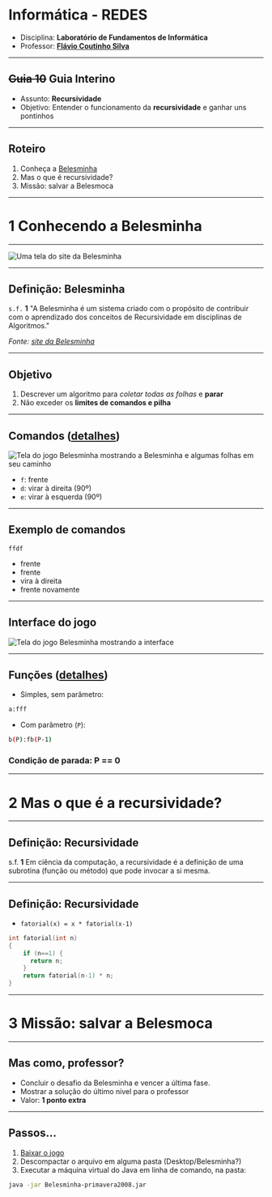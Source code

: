 # Informática - REDES

- Disciplina: **Laboratório de Fundamentos de Informática**
- Professor: **[Flávio Coutinho Silva](mailto:coutinho@decom.cefetmg.br)**

---

## ~~Guia 10~~ Guia Interino

- Assunto: **Recursividade**
- Objetivo: Entender o funcionamento da **recursividade** e ganhar uns pontinhos

---

## Roteiro

1. Conheça a [Belesminha](http://homepages.dcc.ufmg.br/~flavioro/belesminha/index.html)
1. Mas o que é recursividade?
1. Missão: salvar a Belesmoca


---

# **1** Conhecendo a **Belesminha**

---

![Uma tela do site da Belesminha](images/belesminha.png)

---

## Definição: Belesminha

`s.f.` **1** "A Belesminha é um sistema criado com o propósito de contribuir com o
aprendizado dos conceitos de Recursividade em disciplinas de Algoritmos."

_Fonte: [site da Belesminha](http://homepages.dcc.ufmg.br/~flavioro/belesminha/index.html)_

---

## Objetivo

1. Descrever um algoritmo para _coletar todas as folhas_ e **parar**
1. Não exceder os **limites de comandos e pilha**

---

## Comandos ([detalhes](http://homepages.dcc.ufmg.br/~flavioro/belesminha/comandos.htm))

![Tela do jogo Belesminha mostrando a Belesminha e algumas folhas em seu caminho](images/belesminha-tela1.gif)

- `f`: frente
- `d`: virar à direita (90º)
- `e`: virar à esquerda (90º)

---

## Exemplo de comandos

```
ffdf
```

- frente
- frente
- vira à direita
- frente novamente

---

## Interface do jogo

![Tela do jogo Belesminha mostrando a interface](images/belesminha-interface.gif)

---

## Funções ([detalhes](http://homepages.dcc.ufmg.br/~flavioro/belesminha/funcoes.htm))

- Simples, sem parâmetro:
```bash
a:fff
```
- Com parâmetro (`P`):
```bash
b(P):fb(P-1)
```

### Condição de parada: P == 0

---

# **2** Mas o que é a **recursividade**?

---

## Definição: Recursividade

s.f. **1** Em ciência da computação, a recursividade é a definição de uma
subrotina (função ou método) que pode invocar a si mesma.

---

## Definição: Recursividade

- `fatorial(x) = x * fatorial(x-1)`
```C
int fatorial(int n)
{
    if (n==1) {
      return n;
    }
    return fatorial(n-1) * n;
}
```

---

# **3** Missão: salvar a Belesmoca

---

## Mas como, professor?

- Concluir o desafio da Belesminha e vencer a última fase.
- Mostrar a solução do último nível para o professor
- Valor: **1 ponto extra**

---

## Passos...

1. [Baixar o jogo](http://homepages.dcc.ufmg.br/~flavioro/belesminha/comobaixar.htm)
1. Descompactar o arquivo em alguma pasta (Desktop/Belesminha?)
1. Executar a máquina virtual do Java em linha de comando, na pasta:
```bash
java -jar Belesminha-primavera2008.jar
```

